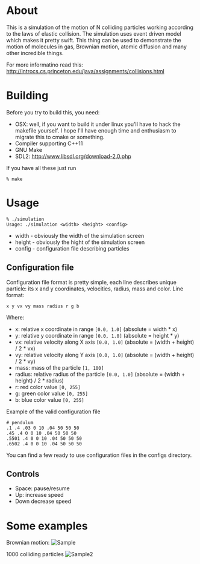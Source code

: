 About
======

This is a simulation of the motion of N colliding particles working according to the laws of elastic collision.
The simulation uses event driven model which makes it pretty swift. This thing can be used to demonstrate the
motion of molecules in gas, Brownian motion, atomic diffusion and many other incredible things.

For more informatino read this: http://introcs.cs.princeton.edu/java/assignments/collisions.html


Building
======

Before you try to build this, you need:

* OSX: well, if you want to build it under linux you'll have to hack the makefile yourself. I hope I'll have enough time and enthusiasm to migrate this to cmake or something.
* Compiler supporting C++11
* GNU Make
* SDL2: http://www.libsdl.org/download-2.0.php

If you have all these just run

    % make


Usage
======

    % ./simulation
    Usage: ./simulation <width> <height> <config>

* width - obviously the width of the simulation screen
* height - obviously the hight of the simulation screen
* config - configuration file describing particles

Configuration file
------------------

Configuration file format is pretty simple, each line describes unique particle: its x and y coordinates, velocities,
radius, mass and color.
Line format:

    x y vx vy mass radius r g b

Where:
* x: relative x coordinate in range ```[0.0, 1.0]``` (absolute = width * x)
* y: relative y coordinate in range ```[0.0, 1.0]``` (absolute = height * y)
* vx: relative velocity along X axis ```[0.0, 1.0]``` (absolute = (width + height) / 2 * vx)
* vy: relative velocity along Y axis ```[0.0, 1.0]``` (absolute = (width + height) / 2 * vy)
* mass: mass of the particle ```[1, 100]```
* radius: relative radius of the particle ```[0.0, 1.0]``` (absolute = (width + height) / 2 * radius)
* r: red color value ```[0, 255]```
* g: green color value ```[0, 255]```
* b: blue color value ```[0, 255]```

Example of the valid configuration file

    # pendulum
    .1 .4 .03 0 10 .04 50 50 50
    .45 .4 0 0 10 .04 50 50 50
    .5501 .4 0 0 10 .04 50 50 50
    .6502 .4 0 0 10 .04 50 50 50

You can find a few ready to use configuration files in the configs directory.

Controls
--------

* Space: pause/resume
* Up: increase speed
* Down decrease speed

Some examples
=============

Brownian motion:
![Sample](https://raw.github.com/dkruchinin/particles/master/misc/brownian.jpg)

1000 colliding particles
![Sample2](https://raw.github.com/dkruchinin/particles/master/misc/1000p.jpg)
